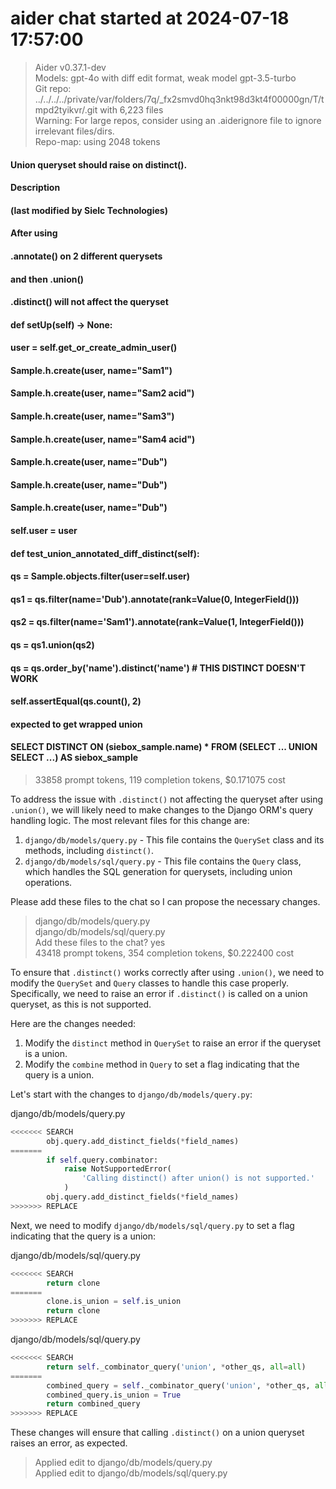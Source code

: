 
# aider chat started at 2024-07-18 17:57:00

> Aider v0.37.1-dev  
> Models: gpt-4o with diff edit format, weak model gpt-3.5-turbo  
> Git repo: ../../../../private/var/folders/7q/_fx2smvd0hq3nkt98d3kt4f00000gn/T/tmpd2tyikvr/.git with 6,223 files  
> Warning: For large repos, consider using an .aiderignore file to ignore irrelevant files/dirs.  
> Repo-map: using 2048 tokens  

#### Union queryset should raise on distinct().  
#### Description  
#### 	   
#### 		(last modified by Sielc Technologies)  
#### 	   
#### After using  
#### .annotate() on 2 different querysets  
#### and then .union()  
#### .distinct() will not affect the queryset  
#### 	def setUp(self) -> None:  
#### 		user = self.get_or_create_admin_user()  
#### 		Sample.h.create(user, name="Sam1")  
#### 		Sample.h.create(user, name="Sam2 acid")  
#### 		Sample.h.create(user, name="Sam3")  
#### 		Sample.h.create(user, name="Sam4 acid")  
#### 		Sample.h.create(user, name="Dub")  
#### 		Sample.h.create(user, name="Dub")  
#### 		Sample.h.create(user, name="Dub")  
#### 		self.user = user  
#### 	def test_union_annotated_diff_distinct(self):  
#### 		qs = Sample.objects.filter(user=self.user)  
#### 		qs1 = qs.filter(name='Dub').annotate(rank=Value(0, IntegerField()))  
#### 		qs2 = qs.filter(name='Sam1').annotate(rank=Value(1, IntegerField()))  
#### 		qs = qs1.union(qs2)  
#### 		qs = qs.order_by('name').distinct('name') # THIS DISTINCT DOESN'T WORK  
#### 		self.assertEqual(qs.count(), 2)  
#### expected to get wrapped union  
#### 	SELECT DISTINCT ON (siebox_sample.name) * FROM (SELECT ... UNION SELECT ...) AS siebox_sample  
> 33858 prompt tokens, 119 completion tokens, $0.171075 cost  

To address the issue with `.distinct()` not affecting the queryset after using `.union()`, we will likely need to make changes to the Django ORM's query handling logic. The most relevant files for this change are:

1. `django/db/models/query.py` - This file contains the `QuerySet` class and its methods, including `distinct()`.
2. `django/db/models/sql/query.py` - This file contains the `Query` class, which handles the SQL generation for querysets, including union operations.

Please add these files to the chat so I can propose the necessary changes.

> django/db/models/query.py  
> django/db/models/sql/query.py  
> Add these files to the chat? yes  
> 43418 prompt tokens, 354 completion tokens, $0.222400 cost  

To ensure that `.distinct()` works correctly after using `.union()`, we need to modify the `QuerySet` and `Query` classes to handle this case properly. Specifically, we need to raise an error if `.distinct()` is called on a union queryset, as this is not supported.

Here are the changes needed:

1. Modify the `distinct` method in `QuerySet` to raise an error if the queryset is a union.
2. Modify the `combine` method in `Query` to set a flag indicating that the query is a union.

Let's start with the changes to `django/db/models/query.py`:

django/db/models/query.py
```python
<<<<<<< SEARCH
        obj.query.add_distinct_fields(*field_names)
=======
        if self.query.combinator:
            raise NotSupportedError(
                'Calling distinct() after union() is not supported.'
            )
        obj.query.add_distinct_fields(*field_names)
>>>>>>> REPLACE
```

Next, we need to modify `django/db/models/sql/query.py` to set a flag indicating that the query is a union:

django/db/models/sql/query.py
```python
<<<<<<< SEARCH
        return clone
=======
        clone.is_union = self.is_union
        return clone
>>>>>>> REPLACE
```

django/db/models/sql/query.py
```python
<<<<<<< SEARCH
        return self._combinator_query('union', *other_qs, all=all)
=======
        combined_query = self._combinator_query('union', *other_qs, all=all)
        combined_query.is_union = True
        return combined_query
>>>>>>> REPLACE
```

These changes will ensure that calling `.distinct()` on a union queryset raises an error, as expected.

> Applied edit to django/db/models/query.py  
> Applied edit to django/db/models/sql/query.py  
